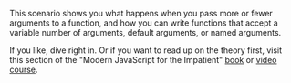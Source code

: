 This scenario shows you what happens when you pass more or fewer arguments to a function, and how you can write functions that accept a variable number of arguments, default arguments, or named arguments.

If you like, dive right in. Or if you want to read up on the theory first, visit this section of the "Modern JavaScript for the Impatient" [book](https://learning.oreilly.com/library/view/modern-javascript-for/9780136502166/ch03.xhtml#ch03lev1sec10) or [video course](https://learning.oreilly.com/videos/modern-javascript-for/9780135812778/9780135812778-MJSI_01_03_03). 

